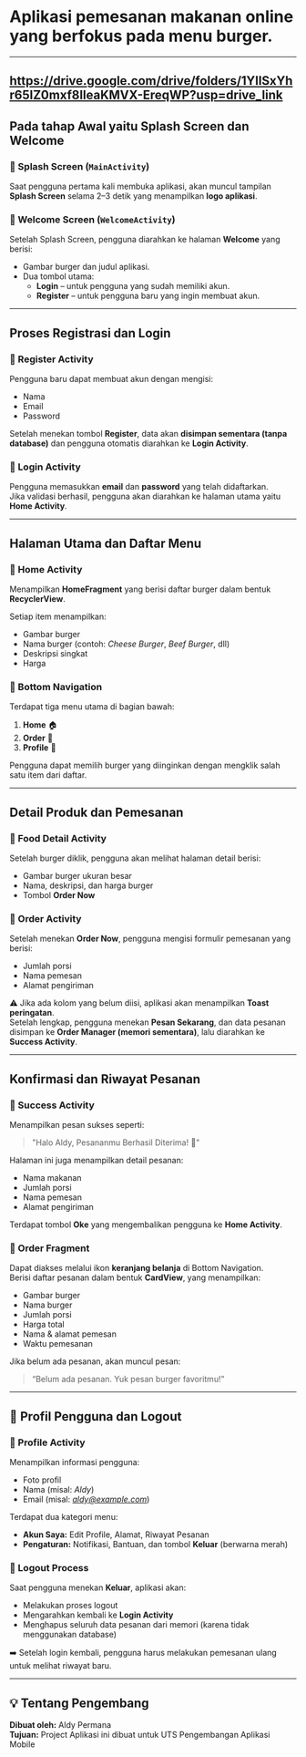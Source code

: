 # Aplikasi pemesanan makanan online yang berfokus pada menu burger.  

---
https://drive.google.com/drive/folders/1YlISxYhr65IZ0mxf8IleaKMVX-EreqWP?usp=drive_link
---

## Pada tahap Awal yaitu Splash Screen dan Welcome

### 🔹 Splash Screen (`MainActivity`)
Saat pengguna pertama kali membuka aplikasi, akan muncul tampilan **Splash Screen** selama 2–3 detik yang menampilkan **logo aplikasi**.

### 🔹 Welcome Screen (`WelcomeActivity`)
Setelah Splash Screen, pengguna diarahkan ke halaman **Welcome** yang berisi:
- Gambar burger dan judul aplikasi.
- Dua tombol utama:
  - **Login** – untuk pengguna yang sudah memiliki akun.
  - **Register** – untuk pengguna baru yang ingin membuat akun.

---

## Proses Registrasi dan Login

### 🔹 Register Activity
Pengguna baru dapat membuat akun dengan mengisi:
- Nama  
- Email  
- Password  

Setelah menekan tombol **Register**, data akan **disimpan sementara (tanpa database)** dan pengguna otomatis diarahkan ke **Login Activity**.

### 🔹 Login Activity
Pengguna memasukkan **email** dan **password** yang telah didaftarkan.  
Jika validasi berhasil, pengguna akan diarahkan ke halaman utama yaitu **Home Activity**.

---

## Halaman Utama dan Daftar Menu

### 🔹 Home Activity
Menampilkan **HomeFragment** yang berisi daftar burger dalam bentuk **RecyclerView**.

Setiap item menampilkan:
- Gambar burger  
- Nama burger (contoh: *Cheese Burger*, *Beef Burger*, dll)  
- Deskripsi singkat  
- Harga  

### 🔹 Bottom Navigation
Terdapat tiga menu utama di bagian bawah:
1. **Home** 🏠  
2. **Order** 🛒  
3. **Profile** 👤  

Pengguna dapat memilih burger yang diinginkan dengan mengklik salah satu item dari daftar.

---

## Detail Produk dan Pemesanan

### 🔹 Food Detail Activity
Setelah burger diklik, pengguna akan melihat halaman detail berisi:
- Gambar burger ukuran besar  
- Nama, deskripsi, dan harga burger  
- Tombol **Order Now**

### 🔹 Order Activity
Setelah menekan **Order Now**, pengguna mengisi formulir pemesanan yang berisi:
- Jumlah porsi  
- Nama pemesan  
- Alamat pengiriman  

⚠️ Jika ada kolom yang belum diisi, aplikasi akan menampilkan **Toast peringatan**.  
Setelah lengkap, pengguna menekan **Pesan Sekarang**, dan data pesanan disimpan ke **Order Manager (memori sementara)**, lalu diarahkan ke **Success Activity**.

---

## Konfirmasi dan Riwayat Pesanan

### 🔹 Success Activity
Menampilkan pesan sukses seperti:

> "Halo Aldy, Pesananmu Berhasil Diterima! 🎉"

Halaman ini juga menampilkan detail pesanan:
- Nama makanan  
- Jumlah porsi  
- Nama pemesan  
- Alamat pengiriman  

Terdapat tombol **Oke** yang mengembalikan pengguna ke **Home Activity**.

### 🔹 Order Fragment
Dapat diakses melalui ikon **keranjang belanja** di Bottom Navigation.  
Berisi daftar pesanan dalam bentuk **CardView**, yang menampilkan:
- Gambar burger  
- Nama burger  
- Jumlah porsi  
- Harga total  
- Nama & alamat pemesan  
- Waktu pemesanan  

Jika belum ada pesanan, akan muncul pesan:
> “Belum ada pesanan. Yuk pesan burger favoritmu!”

---

## 👤 Profil Pengguna dan Logout

### 🔹 Profile Activity
Menampilkan informasi pengguna:
- Foto profil  
- Nama (misal: *Aldy*)  
- Email (misal: *aldy@example.com*)  

Terdapat dua kategori menu:
- **Akun Saya:** Edit Profile, Alamat, Riwayat Pesanan  
- **Pengaturan:** Notifikasi, Bantuan, dan tombol **Keluar** (berwarna merah)

### 🔹 Logout Process
Saat pengguna menekan **Keluar**, aplikasi akan:
- Melakukan proses logout  
- Mengarahkan kembali ke **Login Activity**  
- Menghapus seluruh data pesanan dari memori (karena tidak menggunakan database)  

➡️ Setelah login kembali, pengguna harus melakukan pemesanan ulang untuk melihat riwayat baru.

---

## 💡 Tentang Pengembang
**Dibuat oleh:** Aldy Permana  
**Tujuan:** Project Aplikasi ini dibuat untuk UTS Pengembangan Aplikasi Mobile






